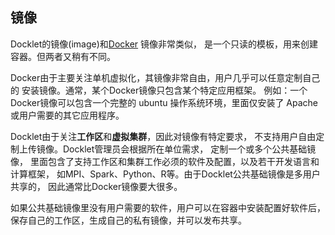 ## 镜像 ##

Docklet的镜像(image)和[Docker](https://github.com/docker/docker) 镜像非常类似，
是一个只读的模板，用来创建容器。但两者又稍有不同。

Docker由于主要关注单机虚拟化，其镜像非常自由，用户几乎可以任意定制自己的
安装镜像。通常，某个Docker镜像只包含某个特定应用框架。
例如：一个Docker镜像可以包含一个完整的 ubuntu 操作系统环境，里面仅安装了
Apache 或用户需要的其它应用程序。

Docklet由于关注**工作区**和**虚拟集群**，因此对镜像有特定要求，
不支持用户自由定制上传镜像。Docklet管理员会根据所在单位需求，
定制一个或多个公共基础镜像，
里面包含了支持工作区和集群工作必须的软件及配置，以及若干开发语言和计算框架，
如MPI、Spark、Python、R等。由于Docklet公共基础镜像是多用户共享的，
因此通常比Docker镜像要大很多。

如果公共基础镜像里没有用户需要的软件，用户可以在容器中安装配置好软件后，
保存自己的工作区，生成自己的私有镜像，并可以发布共享。
